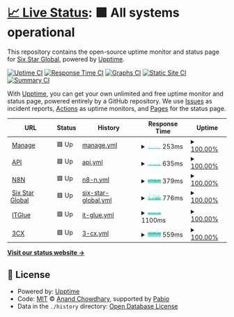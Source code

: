 # [📈 Live Status](https://six-star-connect.github.io/status-monitor): <!--live status--> **🟩 All systems operational**

This repository contains the open-source uptime monitor and status page for [Six Star Global](https://six-star-connect.github.io/status-monitor), powered by [Upptime](https://github.com/upptime/upptime).

[![Uptime CI](https://github.com/six-star-connect/status-monitor/workflows/Uptime%20CI/badge.svg)](https://github.com/six-star-connect/status-monitor/actions?query=workflow%3A%22Uptime+CI%22)
[![Response Time CI](https://github.com/six-star-connect/status-monitor/workflows/Response%20Time%20CI/badge.svg)](https://github.com/six-star-connect/status-monitor/actions?query=workflow%3A%22Response+Time+CI%22)
[![Graphs CI](https://github.com/six-star-connect/status-monitor/workflows/Graphs%20CI/badge.svg)](https://github.com/six-star-connect/status-monitor/actions?query=workflow%3A%22Graphs+CI%22)
[![Static Site CI](https://github.com/six-star-connect/status-monitor/workflows/Static%20Site%20CI/badge.svg)](https://github.com/six-star-connect/status-monitor/actions?query=workflow%3A%22Static+Site+CI%22)
[![Summary CI](https://github.com/six-star-connect/status-monitor/workflows/Summary%20CI/badge.svg)](https://github.com/six-star-connect/status-monitor/actions?query=workflow%3A%22Summary+CI%22)

With [Upptime](https://upptime.js.org), you can get your own unlimited and free uptime monitor and status page, powered entirely by a GitHub repository. We use [Issues](https://github.com/six-star-connect/status-monitor/issues) as incident reports, [Actions](https://github.com/six-star-connect/status-monitor/actions) as uptime monitors, and [Pages](https://six-star-connect.github.io/status-monitor) for the status page.

<!--start: status pages-->
<!-- This summary is generated by Upptime (https://github.com/upptime/upptime) -->
<!-- Do not edit this manually, your changes will be overwritten -->
<!-- prettier-ignore -->
| URL | Status | History | Response Time | Uptime |
| --- | ------ | ------- | ------------- | ------ |
| <img alt="" src="https://icons.duckduckgo.com/ip3/manage.sixstar.support.ico" height="13"> [Manage](https://manage.sixstar.support) | 🟩 Up | [manage.yml](https://github.com/six-star-connect/status-monitor/commits/HEAD/history/manage.yml) | <details><summary><img alt="Response time graph" src="./graphs/manage/response-time-week.png" height="20"> 253ms</summary><br><a href="https://status.sixstar.support/history/manage"><img alt="Response time 242" src="https://img.shields.io/endpoint?url=https%3A%2F%2Fraw.githubusercontent.com%2Fsix-star-connect%2Fstatus-monitor%2FHEAD%2Fapi%2Fmanage%2Fresponse-time.json"></a><br><a href="https://status.sixstar.support/history/manage"><img alt="24-hour response time 234" src="https://img.shields.io/endpoint?url=https%3A%2F%2Fraw.githubusercontent.com%2Fsix-star-connect%2Fstatus-monitor%2FHEAD%2Fapi%2Fmanage%2Fresponse-time-day.json"></a><br><a href="https://status.sixstar.support/history/manage"><img alt="7-day response time 253" src="https://img.shields.io/endpoint?url=https%3A%2F%2Fraw.githubusercontent.com%2Fsix-star-connect%2Fstatus-monitor%2FHEAD%2Fapi%2Fmanage%2Fresponse-time-week.json"></a><br><a href="https://status.sixstar.support/history/manage"><img alt="30-day response time 247" src="https://img.shields.io/endpoint?url=https%3A%2F%2Fraw.githubusercontent.com%2Fsix-star-connect%2Fstatus-monitor%2FHEAD%2Fapi%2Fmanage%2Fresponse-time-month.json"></a><br><a href="https://status.sixstar.support/history/manage"><img alt="1-year response time 242" src="https://img.shields.io/endpoint?url=https%3A%2F%2Fraw.githubusercontent.com%2Fsix-star-connect%2Fstatus-monitor%2FHEAD%2Fapi%2Fmanage%2Fresponse-time-year.json"></a></details> | <details><summary><a href="https://status.sixstar.support/history/manage">100.00%</a></summary><a href="https://status.sixstar.support/history/manage"><img alt="All-time uptime 100.00%" src="https://img.shields.io/endpoint?url=https%3A%2F%2Fraw.githubusercontent.com%2Fsix-star-connect%2Fstatus-monitor%2FHEAD%2Fapi%2Fmanage%2Fuptime.json"></a><br><a href="https://status.sixstar.support/history/manage"><img alt="24-hour uptime 100.00%" src="https://img.shields.io/endpoint?url=https%3A%2F%2Fraw.githubusercontent.com%2Fsix-star-connect%2Fstatus-monitor%2FHEAD%2Fapi%2Fmanage%2Fuptime-day.json"></a><br><a href="https://status.sixstar.support/history/manage"><img alt="7-day uptime 100.00%" src="https://img.shields.io/endpoint?url=https%3A%2F%2Fraw.githubusercontent.com%2Fsix-star-connect%2Fstatus-monitor%2FHEAD%2Fapi%2Fmanage%2Fuptime-week.json"></a><br><a href="https://status.sixstar.support/history/manage"><img alt="30-day uptime 100.00%" src="https://img.shields.io/endpoint?url=https%3A%2F%2Fraw.githubusercontent.com%2Fsix-star-connect%2Fstatus-monitor%2FHEAD%2Fapi%2Fmanage%2Fuptime-month.json"></a><br><a href="https://status.sixstar.support/history/manage"><img alt="1-year uptime 100.00%" src="https://img.shields.io/endpoint?url=https%3A%2F%2Fraw.githubusercontent.com%2Fsix-star-connect%2Fstatus-monitor%2FHEAD%2Fapi%2Fmanage%2Fuptime-year.json"></a></details>
| <img alt="" src="https://icons.duckduckgo.com/ip3/api.sixstar.click.ico" height="13"> [API](https://api.sixstar.click) | 🟩 Up | [api.yml](https://github.com/six-star-connect/status-monitor/commits/HEAD/history/api.yml) | <details><summary><img alt="Response time graph" src="./graphs/api/response-time-week.png" height="20"> 635ms</summary><br><a href="https://status.sixstar.support/history/api"><img alt="Response time 635" src="https://img.shields.io/endpoint?url=https%3A%2F%2Fraw.githubusercontent.com%2Fsix-star-connect%2Fstatus-monitor%2FHEAD%2Fapi%2Fapi%2Fresponse-time.json"></a><br><a href="https://status.sixstar.support/history/api"><img alt="24-hour response time 675" src="https://img.shields.io/endpoint?url=https%3A%2F%2Fraw.githubusercontent.com%2Fsix-star-connect%2Fstatus-monitor%2FHEAD%2Fapi%2Fapi%2Fresponse-time-day.json"></a><br><a href="https://status.sixstar.support/history/api"><img alt="7-day response time 635" src="https://img.shields.io/endpoint?url=https%3A%2F%2Fraw.githubusercontent.com%2Fsix-star-connect%2Fstatus-monitor%2FHEAD%2Fapi%2Fapi%2Fresponse-time-week.json"></a><br><a href="https://status.sixstar.support/history/api"><img alt="30-day response time 646" src="https://img.shields.io/endpoint?url=https%3A%2F%2Fraw.githubusercontent.com%2Fsix-star-connect%2Fstatus-monitor%2FHEAD%2Fapi%2Fapi%2Fresponse-time-month.json"></a><br><a href="https://status.sixstar.support/history/api"><img alt="1-year response time 635" src="https://img.shields.io/endpoint?url=https%3A%2F%2Fraw.githubusercontent.com%2Fsix-star-connect%2Fstatus-monitor%2FHEAD%2Fapi%2Fapi%2Fresponse-time-year.json"></a></details> | <details><summary><a href="https://status.sixstar.support/history/api">100.00%</a></summary><a href="https://status.sixstar.support/history/api"><img alt="All-time uptime 95.73%" src="https://img.shields.io/endpoint?url=https%3A%2F%2Fraw.githubusercontent.com%2Fsix-star-connect%2Fstatus-monitor%2FHEAD%2Fapi%2Fapi%2Fuptime.json"></a><br><a href="https://status.sixstar.support/history/api"><img alt="24-hour uptime 100.00%" src="https://img.shields.io/endpoint?url=https%3A%2F%2Fraw.githubusercontent.com%2Fsix-star-connect%2Fstatus-monitor%2FHEAD%2Fapi%2Fapi%2Fuptime-day.json"></a><br><a href="https://status.sixstar.support/history/api"><img alt="7-day uptime 100.00%" src="https://img.shields.io/endpoint?url=https%3A%2F%2Fraw.githubusercontent.com%2Fsix-star-connect%2Fstatus-monitor%2FHEAD%2Fapi%2Fapi%2Fuptime-week.json"></a><br><a href="https://status.sixstar.support/history/api"><img alt="30-day uptime 100.00%" src="https://img.shields.io/endpoint?url=https%3A%2F%2Fraw.githubusercontent.com%2Fsix-star-connect%2Fstatus-monitor%2FHEAD%2Fapi%2Fapi%2Fuptime-month.json"></a><br><a href="https://status.sixstar.support/history/api"><img alt="1-year uptime 95.73%" src="https://img.shields.io/endpoint?url=https%3A%2F%2Fraw.githubusercontent.com%2Fsix-star-connect%2Fstatus-monitor%2FHEAD%2Fapi%2Fapi%2Fuptime-year.json"></a></details>
| <img alt="" src="https://icons.duckduckgo.com/ip3/n8n.sixstar.click.ico" height="13"> [N8N](https://n8n.sixstar.click) | 🟩 Up | [n8-n.yml](https://github.com/six-star-connect/status-monitor/commits/HEAD/history/n8-n.yml) | <details><summary><img alt="Response time graph" src="./graphs/n8-n/response-time-week.png" height="20"> 379ms</summary><br><a href="https://status.sixstar.support/history/n8-n"><img alt="Response time 401" src="https://img.shields.io/endpoint?url=https%3A%2F%2Fraw.githubusercontent.com%2Fsix-star-connect%2Fstatus-monitor%2FHEAD%2Fapi%2Fn8-n%2Fresponse-time.json"></a><br><a href="https://status.sixstar.support/history/n8-n"><img alt="24-hour response time 384" src="https://img.shields.io/endpoint?url=https%3A%2F%2Fraw.githubusercontent.com%2Fsix-star-connect%2Fstatus-monitor%2FHEAD%2Fapi%2Fn8-n%2Fresponse-time-day.json"></a><br><a href="https://status.sixstar.support/history/n8-n"><img alt="7-day response time 379" src="https://img.shields.io/endpoint?url=https%3A%2F%2Fraw.githubusercontent.com%2Fsix-star-connect%2Fstatus-monitor%2FHEAD%2Fapi%2Fn8-n%2Fresponse-time-week.json"></a><br><a href="https://status.sixstar.support/history/n8-n"><img alt="30-day response time 399" src="https://img.shields.io/endpoint?url=https%3A%2F%2Fraw.githubusercontent.com%2Fsix-star-connect%2Fstatus-monitor%2FHEAD%2Fapi%2Fn8-n%2Fresponse-time-month.json"></a><br><a href="https://status.sixstar.support/history/n8-n"><img alt="1-year response time 401" src="https://img.shields.io/endpoint?url=https%3A%2F%2Fraw.githubusercontent.com%2Fsix-star-connect%2Fstatus-monitor%2FHEAD%2Fapi%2Fn8-n%2Fresponse-time-year.json"></a></details> | <details><summary><a href="https://status.sixstar.support/history/n8-n">100.00%</a></summary><a href="https://status.sixstar.support/history/n8-n"><img alt="All-time uptime 99.99%" src="https://img.shields.io/endpoint?url=https%3A%2F%2Fraw.githubusercontent.com%2Fsix-star-connect%2Fstatus-monitor%2FHEAD%2Fapi%2Fn8-n%2Fuptime.json"></a><br><a href="https://status.sixstar.support/history/n8-n"><img alt="24-hour uptime 100.00%" src="https://img.shields.io/endpoint?url=https%3A%2F%2Fraw.githubusercontent.com%2Fsix-star-connect%2Fstatus-monitor%2FHEAD%2Fapi%2Fn8-n%2Fuptime-day.json"></a><br><a href="https://status.sixstar.support/history/n8-n"><img alt="7-day uptime 100.00%" src="https://img.shields.io/endpoint?url=https%3A%2F%2Fraw.githubusercontent.com%2Fsix-star-connect%2Fstatus-monitor%2FHEAD%2Fapi%2Fn8-n%2Fuptime-week.json"></a><br><a href="https://status.sixstar.support/history/n8-n"><img alt="30-day uptime 100.00%" src="https://img.shields.io/endpoint?url=https%3A%2F%2Fraw.githubusercontent.com%2Fsix-star-connect%2Fstatus-monitor%2FHEAD%2Fapi%2Fn8-n%2Fuptime-month.json"></a><br><a href="https://status.sixstar.support/history/n8-n"><img alt="1-year uptime 99.99%" src="https://img.shields.io/endpoint?url=https%3A%2F%2Fraw.githubusercontent.com%2Fsix-star-connect%2Fstatus-monitor%2FHEAD%2Fapi%2Fn8-n%2Fuptime-year.json"></a></details>
| <img alt="" src="https://icons.duckduckgo.com/ip3/sixstar.global.ico" height="13"> [Six Star Global](https://sixstar.global) | 🟩 Up | [six-star-global.yml](https://github.com/six-star-connect/status-monitor/commits/HEAD/history/six-star-global.yml) | <details><summary><img alt="Response time graph" src="./graphs/six-star-global/response-time-week.png" height="20"> 776ms</summary><br><a href="https://status.sixstar.support/history/six-star-global"><img alt="Response time 453" src="https://img.shields.io/endpoint?url=https%3A%2F%2Fraw.githubusercontent.com%2Fsix-star-connect%2Fstatus-monitor%2FHEAD%2Fapi%2Fsix-star-global%2Fresponse-time.json"></a><br><a href="https://status.sixstar.support/history/six-star-global"><img alt="24-hour response time 731" src="https://img.shields.io/endpoint?url=https%3A%2F%2Fraw.githubusercontent.com%2Fsix-star-connect%2Fstatus-monitor%2FHEAD%2Fapi%2Fsix-star-global%2Fresponse-time-day.json"></a><br><a href="https://status.sixstar.support/history/six-star-global"><img alt="7-day response time 776" src="https://img.shields.io/endpoint?url=https%3A%2F%2Fraw.githubusercontent.com%2Fsix-star-connect%2Fstatus-monitor%2FHEAD%2Fapi%2Fsix-star-global%2Fresponse-time-week.json"></a><br><a href="https://status.sixstar.support/history/six-star-global"><img alt="30-day response time 798" src="https://img.shields.io/endpoint?url=https%3A%2F%2Fraw.githubusercontent.com%2Fsix-star-connect%2Fstatus-monitor%2FHEAD%2Fapi%2Fsix-star-global%2Fresponse-time-month.json"></a><br><a href="https://status.sixstar.support/history/six-star-global"><img alt="1-year response time 453" src="https://img.shields.io/endpoint?url=https%3A%2F%2Fraw.githubusercontent.com%2Fsix-star-connect%2Fstatus-monitor%2FHEAD%2Fapi%2Fsix-star-global%2Fresponse-time-year.json"></a></details> | <details><summary><a href="https://status.sixstar.support/history/six-star-global">100.00%</a></summary><a href="https://status.sixstar.support/history/six-star-global"><img alt="All-time uptime 99.97%" src="https://img.shields.io/endpoint?url=https%3A%2F%2Fraw.githubusercontent.com%2Fsix-star-connect%2Fstatus-monitor%2FHEAD%2Fapi%2Fsix-star-global%2Fuptime.json"></a><br><a href="https://status.sixstar.support/history/six-star-global"><img alt="24-hour uptime 100.00%" src="https://img.shields.io/endpoint?url=https%3A%2F%2Fraw.githubusercontent.com%2Fsix-star-connect%2Fstatus-monitor%2FHEAD%2Fapi%2Fsix-star-global%2Fuptime-day.json"></a><br><a href="https://status.sixstar.support/history/six-star-global"><img alt="7-day uptime 100.00%" src="https://img.shields.io/endpoint?url=https%3A%2F%2Fraw.githubusercontent.com%2Fsix-star-connect%2Fstatus-monitor%2FHEAD%2Fapi%2Fsix-star-global%2Fuptime-week.json"></a><br><a href="https://status.sixstar.support/history/six-star-global"><img alt="30-day uptime 100.00%" src="https://img.shields.io/endpoint?url=https%3A%2F%2Fraw.githubusercontent.com%2Fsix-star-connect%2Fstatus-monitor%2FHEAD%2Fapi%2Fsix-star-global%2Fuptime-month.json"></a><br><a href="https://status.sixstar.support/history/six-star-global"><img alt="1-year uptime 99.97%" src="https://img.shields.io/endpoint?url=https%3A%2F%2Fraw.githubusercontent.com%2Fsix-star-connect%2Fstatus-monitor%2FHEAD%2Fapi%2Fsix-star-global%2Fuptime-year.json"></a></details>
| <img alt="" src="https://icons.duckduckgo.com/ip3/six-star.eu.itglue.com.ico" height="13"> [ITGlue](https://six-star.eu.itglue.com) | 🟩 Up | [it-glue.yml](https://github.com/six-star-connect/status-monitor/commits/HEAD/history/it-glue.yml) | <details><summary><img alt="Response time graph" src="./graphs/it-glue/response-time-week.png" height="20"> 1100ms</summary><br><a href="https://status.sixstar.support/history/it-glue"><img alt="Response time 1120" src="https://img.shields.io/endpoint?url=https%3A%2F%2Fraw.githubusercontent.com%2Fsix-star-connect%2Fstatus-monitor%2FHEAD%2Fapi%2Fit-glue%2Fresponse-time.json"></a><br><a href="https://status.sixstar.support/history/it-glue"><img alt="24-hour response time 1132" src="https://img.shields.io/endpoint?url=https%3A%2F%2Fraw.githubusercontent.com%2Fsix-star-connect%2Fstatus-monitor%2FHEAD%2Fapi%2Fit-glue%2Fresponse-time-day.json"></a><br><a href="https://status.sixstar.support/history/it-glue"><img alt="7-day response time 1100" src="https://img.shields.io/endpoint?url=https%3A%2F%2Fraw.githubusercontent.com%2Fsix-star-connect%2Fstatus-monitor%2FHEAD%2Fapi%2Fit-glue%2Fresponse-time-week.json"></a><br><a href="https://status.sixstar.support/history/it-glue"><img alt="30-day response time 1133" src="https://img.shields.io/endpoint?url=https%3A%2F%2Fraw.githubusercontent.com%2Fsix-star-connect%2Fstatus-monitor%2FHEAD%2Fapi%2Fit-glue%2Fresponse-time-month.json"></a><br><a href="https://status.sixstar.support/history/it-glue"><img alt="1-year response time 1120" src="https://img.shields.io/endpoint?url=https%3A%2F%2Fraw.githubusercontent.com%2Fsix-star-connect%2Fstatus-monitor%2FHEAD%2Fapi%2Fit-glue%2Fresponse-time-year.json"></a></details> | <details><summary><a href="https://status.sixstar.support/history/it-glue">100.00%</a></summary><a href="https://status.sixstar.support/history/it-glue"><img alt="All-time uptime 100.00%" src="https://img.shields.io/endpoint?url=https%3A%2F%2Fraw.githubusercontent.com%2Fsix-star-connect%2Fstatus-monitor%2FHEAD%2Fapi%2Fit-glue%2Fuptime.json"></a><br><a href="https://status.sixstar.support/history/it-glue"><img alt="24-hour uptime 100.00%" src="https://img.shields.io/endpoint?url=https%3A%2F%2Fraw.githubusercontent.com%2Fsix-star-connect%2Fstatus-monitor%2FHEAD%2Fapi%2Fit-glue%2Fuptime-day.json"></a><br><a href="https://status.sixstar.support/history/it-glue"><img alt="7-day uptime 100.00%" src="https://img.shields.io/endpoint?url=https%3A%2F%2Fraw.githubusercontent.com%2Fsix-star-connect%2Fstatus-monitor%2FHEAD%2Fapi%2Fit-glue%2Fuptime-week.json"></a><br><a href="https://status.sixstar.support/history/it-glue"><img alt="30-day uptime 100.00%" src="https://img.shields.io/endpoint?url=https%3A%2F%2Fraw.githubusercontent.com%2Fsix-star-connect%2Fstatus-monitor%2FHEAD%2Fapi%2Fit-glue%2Fuptime-month.json"></a><br><a href="https://status.sixstar.support/history/it-glue"><img alt="1-year uptime 100.00%" src="https://img.shields.io/endpoint?url=https%3A%2F%2Fraw.githubusercontent.com%2Fsix-star-connect%2Fstatus-monitor%2FHEAD%2Fapi%2Fit-glue%2Fuptime-year.json"></a></details>
| <img alt="" src="https://icons.duckduckgo.com/ip3/sixstar.3cx.uk.ico" height="13"> [3CX](https://sixstar.3cx.uk:5001) | 🟩 Up | [3-cx.yml](https://github.com/six-star-connect/status-monitor/commits/HEAD/history/3-cx.yml) | <details><summary><img alt="Response time graph" src="./graphs/3-cx/response-time-week.png" height="20"> 559ms</summary><br><a href="https://status.sixstar.support/history/3-cx"><img alt="Response time 530" src="https://img.shields.io/endpoint?url=https%3A%2F%2Fraw.githubusercontent.com%2Fsix-star-connect%2Fstatus-monitor%2FHEAD%2Fapi%2F3-cx%2Fresponse-time.json"></a><br><a href="https://status.sixstar.support/history/3-cx"><img alt="24-hour response time 553" src="https://img.shields.io/endpoint?url=https%3A%2F%2Fraw.githubusercontent.com%2Fsix-star-connect%2Fstatus-monitor%2FHEAD%2Fapi%2F3-cx%2Fresponse-time-day.json"></a><br><a href="https://status.sixstar.support/history/3-cx"><img alt="7-day response time 559" src="https://img.shields.io/endpoint?url=https%3A%2F%2Fraw.githubusercontent.com%2Fsix-star-connect%2Fstatus-monitor%2FHEAD%2Fapi%2F3-cx%2Fresponse-time-week.json"></a><br><a href="https://status.sixstar.support/history/3-cx"><img alt="30-day response time 569" src="https://img.shields.io/endpoint?url=https%3A%2F%2Fraw.githubusercontent.com%2Fsix-star-connect%2Fstatus-monitor%2FHEAD%2Fapi%2F3-cx%2Fresponse-time-month.json"></a><br><a href="https://status.sixstar.support/history/3-cx"><img alt="1-year response time 530" src="https://img.shields.io/endpoint?url=https%3A%2F%2Fraw.githubusercontent.com%2Fsix-star-connect%2Fstatus-monitor%2FHEAD%2Fapi%2F3-cx%2Fresponse-time-year.json"></a></details> | <details><summary><a href="https://status.sixstar.support/history/3-cx">100.00%</a></summary><a href="https://status.sixstar.support/history/3-cx"><img alt="All-time uptime 100.00%" src="https://img.shields.io/endpoint?url=https%3A%2F%2Fraw.githubusercontent.com%2Fsix-star-connect%2Fstatus-monitor%2FHEAD%2Fapi%2F3-cx%2Fuptime.json"></a><br><a href="https://status.sixstar.support/history/3-cx"><img alt="24-hour uptime 100.00%" src="https://img.shields.io/endpoint?url=https%3A%2F%2Fraw.githubusercontent.com%2Fsix-star-connect%2Fstatus-monitor%2FHEAD%2Fapi%2F3-cx%2Fuptime-day.json"></a><br><a href="https://status.sixstar.support/history/3-cx"><img alt="7-day uptime 100.00%" src="https://img.shields.io/endpoint?url=https%3A%2F%2Fraw.githubusercontent.com%2Fsix-star-connect%2Fstatus-monitor%2FHEAD%2Fapi%2F3-cx%2Fuptime-week.json"></a><br><a href="https://status.sixstar.support/history/3-cx"><img alt="30-day uptime 100.00%" src="https://img.shields.io/endpoint?url=https%3A%2F%2Fraw.githubusercontent.com%2Fsix-star-connect%2Fstatus-monitor%2FHEAD%2Fapi%2F3-cx%2Fuptime-month.json"></a><br><a href="https://status.sixstar.support/history/3-cx"><img alt="1-year uptime 100.00%" src="https://img.shields.io/endpoint?url=https%3A%2F%2Fraw.githubusercontent.com%2Fsix-star-connect%2Fstatus-monitor%2FHEAD%2Fapi%2F3-cx%2Fuptime-year.json"></a></details>

<!--end: status pages-->

[**Visit our status website →**](https://six-star-connect.github.io/status-monitor)

## 📄 License

- Powered by: [Upptime](https://github.com/upptime/upptime)
- Code: [MIT](./LICENSE) © [Anand Chowdhary](https://anandchowdhary.com), supported by [Pabio](https://pabio.com)
- Data in the `./history` directory: [Open Database License](https://opendatacommons.org/licenses/odbl/1-0/)
